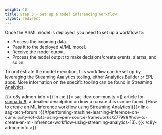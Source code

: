 ```yaml
---
weight: 40
title: Step 3 - Set up a model inferencing workflow
layout: redirect
---
```


Once the AI/ML model is deployed, you need to set up a workflow to:

* Process the incoming data.
* Pass it to the deployed AI/ML model.
* Receive the model output.
* Process the model output to make decisions/create events, alarms, and so on.

To orchestrate the model execution, this workflow can be set up by leveraging the Streaming Analytics tooling, either Analytics Builder or EPL apps. More information on the specific tooling can be found in [Streaming Analytics](/streaming-analytics/introduction-analytics/).

{{< c8y-admon-info >}}
In the {{< sag-dev-community >}} article for [scenario B](#scenario-b-embedded-hosting-using-custom-microservice), a detailed description on how to create this can be found: [How to create an ML Inference workflow using Streaming Analytics]({{< link-sag-tech-forum >}}/t/performing-machine-learning-inference-on-cumulocity-iot-data-using-open-source-frameworks/277988#how-to-create-an-ml-inference-workflow-using-streaming-analytics-13).
{{< /c8y-admon-info >}}

